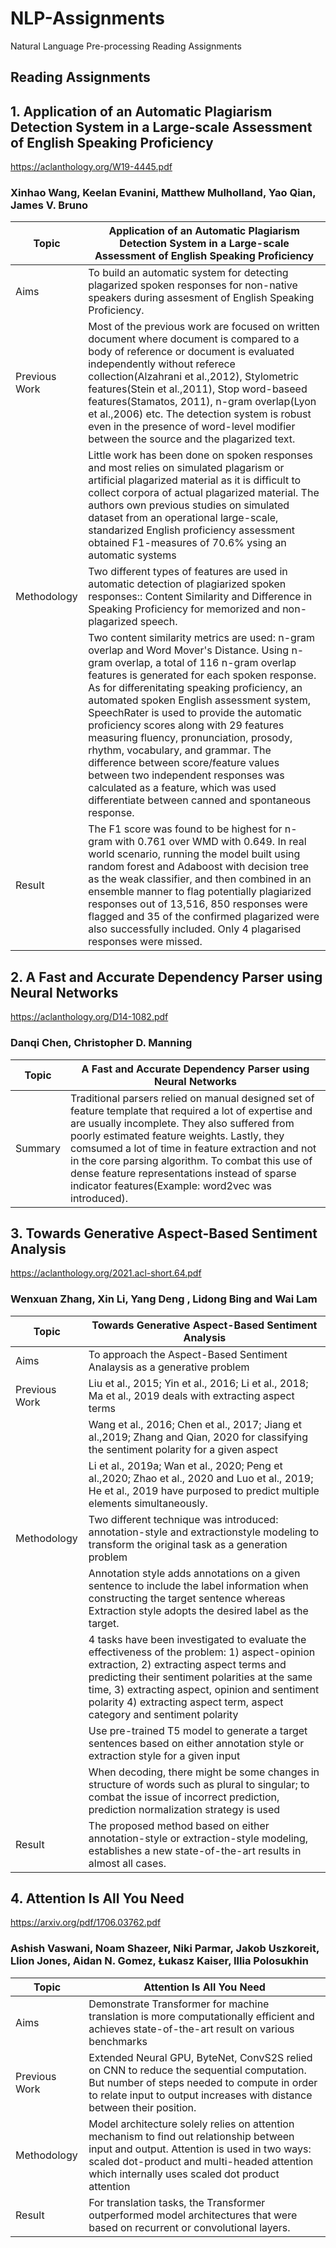# NLP-Assignments
Natural Language Pre-processing Reading Assignments


## Reading Assignments
## 1. Application of an Automatic Plagiarism Detection System in a Large-scale Assessment of English Speaking Proficiency
https://aclanthology.org/W19-4445.pdf
### Xinhao Wang, Keelan Evanini, Matthew Mulholland, Yao Qian, James V. Bruno
|  Topic  | Application of an Automatic Plagiarism Detection System in a Large-scale Assessment of English Speaking Proficiency |
| --- | --- |
| Aims  | To build an automatic system for detecting plagarized spoken responses for non-native speakers during assesment of English Speaking Proficiency.|
| Previous Work | Most of the previous work are focused on written document where document is compared to a body of reference or document is evaluated independently without referece collection(Alzahrani et al.,2012), Stylometric features(Stein et al.,2011), Stop word-baseed features(Stamatos, 2011), n-gram overlap(Lyon et al.,2006) etc. The detection system is robust even in the presence of word-level modifier between the source and the plagarized text.|
|                 |Little work has been done on spoken responses and most relies on simulated plagarism or artificial plagarized material as it is difficult to collect corpora of actual plagarized material. The authors own previous studies on simulated dataset from an operational large-scale, standarized English proficiency assessment obtained F1-measures of 70.6% ysing an automatic systems |
|Methodology| Two different types of features are used in automatic detection of plagiarized spoken responses:: Content Similarity and Difference in Speaking Proficiency   for memorized and non-plagarized speech.|
|| Two content similarity metrics are used: n-gram overlap and Word Mover's Distance. Using n-gram overlap, a total of 116 n-gram overlap features is generated for each spoken response. As for differenitating speaking proficiency, an automated spoken English assessment system, SpeechRater is used to provide the automatic proficiency scores along with 29 features measuring fluency, pronunciation, prosody, rhythm, vocabulary, and grammar. The difference between score/feature values between two independent responses was calculated as a feature, which was used differentiate between canned and spontaneous response.|
|Result| The F1 score was found to be highest for n-gram with 0.761 over WMD with 0.649. In real world scenario, running the model built using random forest and Adaboost with decision tree as the weak classifier, and then combined in an ensemble manner to flag potentially plagiarized responses out of 13,516, 850 responses were flagged and 35 of the confirmed plagarized were also successfully included. Only 4 plagarised responses were missed. |


## 2. A Fast and Accurate Dependency Parser using Neural Networks
https://aclanthology.org/D14-1082.pdf
### Danqi Chen, Christopher D. Manning
|  Topic  | A Fast and Accurate Dependency Parser using Neural Networks |
|---|---|
|Summary|Traditional parsers relied on manual designed set of feature template that required a lot of expertise and are usually incomplete. They also suffered from poorly estimated feature weights. Lastly, they comsumed a lot of time in feature extraction and not in the core parsing algorithm. To combat this use of dense feature representations instead of sparse indicator features(Example: word2vec was introduced).|

## 3. Towards Generative Aspect-Based Sentiment Analysis
https://aclanthology.org/2021.acl-short.64.pdf
### Wenxuan Zhang, Xin Li, Yang Deng , Lidong Bing and Wai Lam
|  Topic  | Towards Generative Aspect-Based Sentiment Analysis |
| --- | --- |
| Aims  | To approach the Aspect-Based Sentiment Analaysis as a generative problem |
| Previous Work | Liu et al., 2015; Yin et al., 2016; Li et al., 2018; Ma et al., 2019 deals with extracting aspect terms|
|                 |Wang et al., 2016; Chen et al., 2017; Jiang et al.,2019; Zhang and Qian, 2020 for classifying the sentiment polarity for a given aspect|
|                 |Li et al., 2019a; Wan et al., 2020; Peng et al.,2020; Zhao et al., 2020 and Luo et al., 2019; He et al., 2019 have purposed to predict multiple elements simultaneously. |
|Methodology| Two different technique was introduced: annotation-style and extractionstyle modeling to transform the original task as a generation problem |
|           | Annotation style adds annotations on a given sentence to include the label information when constructing the target sentence whereas Extraction style adopts the desired label as the target.|
|           |4 tasks have been investigated to evaluate the effectiveness of the problem: 1) aspect-opinion extraction, 2) extracting aspect terms and predicting their sentiment polarities at the same time, 3) extracting aspect, opinion and sentiment polarity 4) extracting aspect term, aspect category and sentiment polarity|
|           | Use  pre-trained T5 model to generate a target sentences based on either annotation style or extraction style for a given input|
|           | When decoding, there might be some changes in structure of words such as plural to singular; to combat the issue of incorrect prediction, prediction normalization strategy is used|
|Result| The proposed method based on either annotation-style or extraction-style modeling, establishes a new state-of-the-art results in almost all cases.|


## 4. Attention Is All You Need
https://arxiv.org/pdf/1706.03762.pdf
### Ashish Vaswani, Noam Shazeer, Niki Parmar, Jakob Uszkoreit, Llion Jones, Aidan N. Gomez, Łukasz Kaiser, Illia Polosukhin
|  Topic  | Attention Is All You Need |
| --- | --- |
| Aims  | Demonstrate Transformer for machine translation is more computationally efficient and achieves state-of-the-art result on various benchmarks |
| Previous Work | Extended Neural GPU, ByteNet, ConvS2S relied on CNN to reduce the sequential computation. But number of steps needed to compute in order to relate input to output increases with distance between their position.  |
|Methodology| Model architecture solely relies on attention mechanism to find out relationship between input and output. Attention is used in two ways: scaled dot-product and multi-headed attention which internally uses scaled dot product attention|
|Result| For translation tasks, the Transformer outperformed model architectures that were based on recurrent or convolutional layers.|
